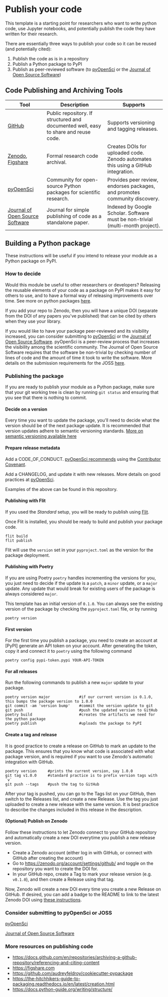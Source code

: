 # Publish your code
This template is a starting point for researchers who want to write python code, use Jupyter notebooks, and potentially publish the code they have written for their research.

There are essentially three ways to publish your code so it can be reused (and potentially cited):

1. Publish the code as is in a repository
2. Publish a Python package to PyPI
3. Publish as peer-reviewed software (to [pyOpenSci](https://www.pyopensci.org) or the [Journal of Open Source Software](https://joss.theoj.org))



## Code Publishing and Archiving Tools

|Tool   |Description   |Supports   |
|---|---|---|
|[GitHub](https://github.com)  |Public repository. If structured and documented well, easy to share and reuse code.​  |Supports versioning and tagging releases.  |
|[Zenodo](https://zenodo.org), [Figshare](https://figshare.com)   |Formal research code archival.​   |Creates DOIs for uploaded code. Zenodo automates this using a GitHub integration.​   |
|[pyOpenSci](https://www.pyopensci.org)   |Community for open-source Python packages for scientific research.​   |Provides peer review, endorses packages, and promotes community discovery.​   |
|[Journal of Open Source Software](https://joss.theoj.org)   |Journal for simple publishing of code as a standalone paper. ​   |Indexed by Google Scholar. Software must be non-trivial (multi-month project).​   |

## Building a Python package

These instructions will be useful if you intend to release your module as a Python package on PyPI.

### How to decide

Would this module be useful to other researchers or developers? Releasing the reusable elements of your code as a package on PyPI makes it easy for others to use, and to have a formal way of releasing improvements over time. See more on python packages [here](https://www.pyopensci.org/python-package-guide/tutorials/intro.html).

If you add your repo to Zenodo, then you will have a unique DOI (separate from the DOI of any papers you've published) that can be cited by others when they use your library.

If you would like to have your package peer-reviewed and its visibility increased, you can consider submitting to [pyOpenSci](https://www.pyopensci.org) or the [Journal of Open Source Software](https://joss.theoj.org). pyOpenSci is a peer-review process that increases the visibility among the scientific community. The Journal of Open Source Software requires that the software be non-trivial by checking number of lines of code and the amount of time it took to write the software. More details on the submission requirements for the JOSS [here](https://joss.readthedocs.io/en/latest/submitting.html).

### Publishing the package

If you are ready to publish your module as a Python package, make sure that your git working tree is clean by running `git status` and ensuring that you see that there is nothing to commit.

#### Decide on a version
Every time you want to update the package, you'll need to decide what the version should be of the next package update. It is recommended that version updates adhere to semantic versioning standards. [More on semantic versioning available here](https://devhints.io/semver)

#### Prepare release metadata
Add a CODE_OF_CONDUCT. [pyOpenSci recommends](https://www.pyopensci.org/python-package-guide/documentation/repository-files/code-of-conduct-file.html#why-you-need-a-code-of-conduct) using the [Contributor Covenant](https://www.contributor-covenant.org/version/2/1/code_of_conduct/).

Add a CHANGELOG, and update it with new releases. More details on good practices at [pyOpenSci](https://www.pyopensci.org/python-package-guide/documentation/repository-files/changelog-file.html#what-does-it-look-like).

Examples of the above can be found in this repository.

#### Publishing with Flit

If you used the *Standard* setup, you will be ready to publish using [Flit](https://flit.pypa.io/en/stable/).

Once Flit is installed, you should be ready to build and publish your package code. 

```Shell
flit build
flit publish
```

Flit will use the `version` set in your `pyproject.toml` as the version for the package deployment.

#### Publishing with Poetry
If you are using Poetry `poetry` handles incrementing the versions for you, you just need to decide if the update is a `patch`, a `minor` update, or a `major` update. Any update that would break for existing users of the package is always considered `major`.

This template has an initial version of `0.1.0`. You can always see the existing version of the package by checking the `pyproject.toml` file, or by running
```shell
poetry version
```

#### First version
For the first time you publish a package, you need to create an account at [PyPI] generate an API token on your account. After generating the token, copy it and connect it to `poetry` using the following command
```shell
poetry config pypi-token.pypi YOUR-API-TOKEN
```

#### For all releases
Run the following commands to publish a new `major` update to your package.

```shell
poetry version major             #if our current version is 0.1.0, this bumps the package version to 1.0.0
git commit -am 'version bump'    #commit the version update to git
git push                         #push the updated version to GitHub 
poetry build                     #creates the artifacts we need for the python package
poetry publish                   #uploads the package to PyPI
```

#### Create a tag and release
It is good practice to create a release on GitHub to mark an update to the package. This ensures that you know what code is associated with what package version, and is required if you want to use Zenodo's automatic integration with GitHub.

```shell
poetry version     #prints the current version, say 1.0.0
git tag v1.0.0     #standard practice is to prefix version tags with `v`
git push --tags    #push the tag to GitHub
```

After your tag is pushed, you can go to the Tags list on your GitHub, then switch to the Releases list, and create a new Release. Use the tag you just uploaded to create a new release with the same version. It is best practice to describe the changes included in this release in the description.

#### (Optional) Publish on Zenodo
Follow these instructions to let Zenodo connect to your GitHub repository and automatically create a new DOI everytime you publish a new release version.

- Create a Zenodo account (either log in with GitHub, or connect with GitHub after creating the account)
- ⁠⁠Go to https://zenodo.org/account/settings/github/ and toggle on the repository you want to create the DOI for.
- ⁠In your GitHub repo, create a Tag to mark your release version (e.g. `v0.1.0`), and then create a Release using that tag.

Now, Zenodo will create a new DOI every time you create a new Release on GitHub. If desired, you can add a badge to the README to link to the latest Zenodo DOI using [these instructions](https://gist.github.com/seignovert/ae6771f400ca464d294261f42900823a).


### Consider submitting to pyOpenSci or JOSS

[pyOpenSci](https://www.pyopensci.org)

[Journal of Open Source Software](https://joss.theoj.org)



### More resources on publishing code
* https://docs.github.com/en/repositories/archiving-a-github-repository/referencing-and-citing-content
* https://figshare.com
* https://github.com/audreyfeldroy/cookiecutter-pypackage
* https://the-hitchhikers-guide-to-packaging.readthedocs.io/en/latest/creation.html
* https://docs.python-guide.org/writing/structure/